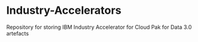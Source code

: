 # Industry-Accelerators
Repository for storing IBM Industry Accelerator for Cloud Pak for Data 3.0 artefacts
